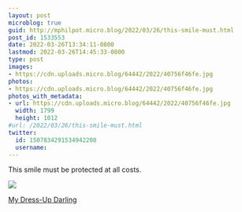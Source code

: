 ```yaml
---
layout: post
microblog: true
guid: http://mphilpot.micro.blog/2022/03/26/this-smile-must.html
post_id: 1533553
date: 2022-03-26T13:34:11-0800
lastmod: 2022-03-26T14:45:33-0800
type: post
images:
- https://cdn.uploads.micro.blog/64442/2022/40756f46fe.jpg
photos:
- https://cdn.uploads.micro.blog/64442/2022/40756f46fe.jpg
photos_with_metadata:
- url: https://cdn.uploads.micro.blog/64442/2022/40756f46fe.jpg
  width: 1799
  height: 1012
#url: /2022/03/26/this-smile-must.html
twitter:
  id: 1507834291534942208
  username: 
---
```

This smile must be protected at all costs.

![](https://micro.markphilpot.com/uploads/2022/40756f46fe.jpg)

[My Dress-Up Darling](https://anilist.co/anime/132405/Sono-Bisque-Doll-wa-Koi-wo-Suru/)

